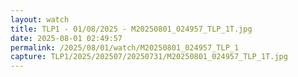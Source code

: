 ```yaml
---
layout: watch
title: TLP1 - 01/08/2025 - M20250801_024957_TLP_1T.jpg
date: 2025-08-01 02:49:57
permalink: /2025/08/01/watch/M20250801_024957_TLP_1
capture: TLP1/2025/202507/20250731/M20250801_024957_TLP_1T.jpg
---
```


